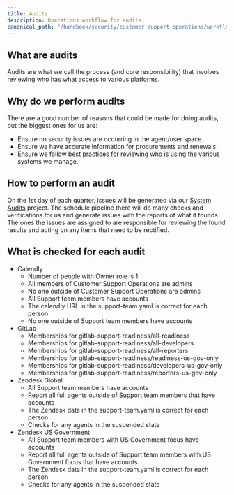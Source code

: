 ```yaml
---
title: Audits
description: Operations workflow for audits
canonical_path: "/handbook/security/customer-support-operations/workflows/audits"
---
```


## What are audits

Audits are what we call the process (and core responsibility) that involves reviewing who has what access to various platforms.

## Why do we perform audits

There are a good number of reasons that could be made for doing audits, but the biggest ones for us are:

- Ensure no security issues are occurring in the agent/user space.
- Ensure we have accurate information for procurements and renewals.
- Ensure we follow best practices for reviewing who is using the various systems we manage.

## How to perform an audit

On the 1st day of each quarter, issues will be generated via our [System Audits](https://gitlab.com/gitlab-support-readiness/system-audits) project. The schedule pipeline there will do many checks and verifications for us and generate issues with the reports of what it founds. The ones the issues are assigned to are responsible for reviewing the found results and acting on any items that need to be rectified.

## What is checked for each audit

- Calendly
  - Number of people with Owner role is 1
  - All members of Customer Support Operations are admins
  - No one outside of Customer Support Operations are admins
  - All Support team members have accounts
  - The calendly URL in the support-team.yaml is correct for each person
  - No one outside of Support team members have accounts
- GitLab
  - Memberships for gitlab-support-readiness/all-readiness
  - Memberships for gitlab-support-readiness/all-developers
  - Memberships for gitlab-support-readiness/all-reporters
  - Memberships for gitlab-support-readiness/readiness-us-gov-only
  - Memberships for gitlab-support-readiness/developers-us-gov-only
  - Memberships for gitlab-support-readiness/reporters-us-gov-only
- Zendesk Global
  - All Support team members have accounts
  - Report all full agents outside of Support team members that have accounts
  - The Zendesk data in the support-team.yaml is correct for each person
  - Checks for any agents in the suspended state
- Zendesk US Government
  - All Support team members with US Government focus have accounts
  - Report all full agents outside of Support team members with US Government focus that have accounts
  - The Zendesk data in the support-team.yaml is correct for each person
  - Checks for any agents in the suspended state
